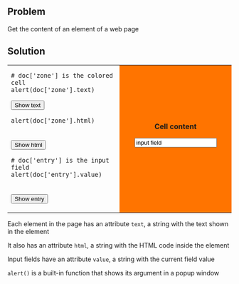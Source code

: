Problem
-------
Get the content of an element of a web page


Solution
--------

<table width="100%">
<tr>
<td style="width:50%;">

    # doc['zone'] is the colored cell
    alert(doc['zone'].text)

<button onclick="show_text()">Show text</button>

    alert(doc['zone'].html)

<br><button onclick="show_html()">Show html</button>

    # doc['entry'] is the input field
    alert(doc['entry'].value)

<br><button onclick="show_value()">Show entry</button>
</td>
<td id="zone" style="background-color:#FF7400;text-align:center;">
<B>Cell content</B><p>
<INPUT id="entry" value="input field">
</td>
</tr>
</table>

<script type="text/python3">
def show_text():
    src = doc.get(selector="pre.marked")[0].text
    exec(src)
def show_html():
    src = doc.get(selector="pre.marked")[1].text
    exec(src)
def show_value():
    src = doc.get(selector="pre.marked")[2].text
    exec(src)

</script>    

Each element in the page has an attribute `text`, a string with the text shown in the element

It also has an attribute `html`, a string with the HTML code inside the element

Input fields have an attribute `value`, a string with the current field value

`alert()` is a built-in function that shows its argument in a popup window